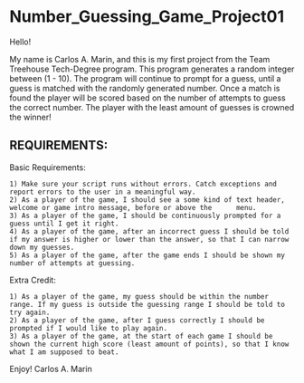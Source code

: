 # Number_Guessing_Game_Project01

Hello! 

  My name is Carlos A. Marin, and this is my first project from the Team Treehouse Tech-Degree program.
  This program generates a random integer between (1 - 10). The program will continue to prompt for a guess, until a guess is matched with the randomly generated number. Once a match is found the player will be scored based on the number of attempts to guess the correct number. The player with the least amount of guesses is crowned the winner!
  
REQUIREMENTS:
-------------------------------------------------------------------------------------------------------------------------  
  Basic Requirements:
  
    1) Make sure your script runs without errors. Catch exceptions and report errors to the user in a meaningful way.
    2) As a player of the game, I should see a some kind of text header, welcome or game intro message, before or above the      menu.
    3) As a player of the game, I should be continuously prompted for a guess until I get it right.
    4) As a player of the game, after an incorrect guess I should be told if my answer is higher or lower than the answer, so that I can narrow down my guesses.
    5) As a player of the game, after the game ends I should be shown my number of attempts at guessing.
    
  Extra Credit:
  
    1) As a player of the game, my guess should be within the number range. If my guess is outside the guessing range I should be told to try again.
    2) As a player of the game, after I guess correctly I should be prompted if I would like to play again.
    3) As a player of the game, at the start of each game I should be shown the current high score (least amount of points), so that I know what I am supposed to beat.
  
  Enjoy!
    Carlos A. Marin
